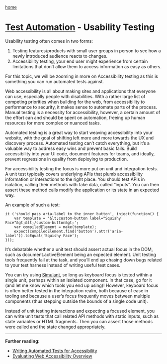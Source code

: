 [home](../README.md)
# [Test Automation](README.md) - Usability Testing


Usability testing often comes in two forms:

1. Testing features/products with small user groups in person to see how a newly introduced audience reacts to changes.
1. Accessibility testing, your end user might experience from certain limitations that don’t allow them to access information as easy as others.


For this topic, we will be zooming in more on Accessibility testing as this is something you can run automated tests against.

Web accessibility is all about making sites and applications that everyone can use, especially people with disabilities. With a rather large list of competing priorities when building for the web, from accessibility to performance to security, it makes sense to automate parts of the process. Manual testing is a necessity for accessibility, however, a certain amount of the effort can and should be spent on automation, freeing up human resources for more complex or nuanced tasks.

Automated testing is a great way to start weaving accessibility into your website, with the goal of shifting left more and more towards the UX and discovery process. Automated testing can’t catch everything, but it’s a valuable way to address easy wins and prevent basic fails. Build accessibility into your UI code, document features for teams, and ideally, prevent regressions in quality from deploying to production.

For accessibility testing the focus is more put on unit and integration tests. A unit test typically covers underlying APIs that plumb accessibility information or interactions to the right place. You should test APIs in isolation, calling their methods with fake data, called “inputs”. You can then assert these method calls modify the application or its state in an expected way.

An example of such a test:

```
it ('should pass aria-label to the inner button', inject(function() {
    var template = '&lt;custom-button label="Squishy Face"&gt;&lt;/custom-button&gt;';
    var compiledElement = make(template);
    expect(compiledElement.find('button').attr('aria-label')).toEqual('Squishy Face');
}));
```

It’s debatable whether a unit test should assert actual focus in the DOM, such as document.activeElement being an expected element. Unit testing tools frequently fail at the task, and you’ll end up chasing down bugs related to your test harness instead of writing useful test cases.

You can try using [Simulant](https://www.npmjs.com/package/simulant), so long as keyboard focus is tested within a single unit, perhaps within an isolated component. In that case, go for it (and let me know which tools you end up using)! However, keyboard focus is often better tested in the integration realm, both because of ease in tooling and because a user’s focus frequently moves between multiple components (thus stepping outside the bounds of a single code unit).

Instead of unit testing interactions and expecting a focused element, you can write unit tests that call related API methods with static inputs, such as state variables or HTML fragments. Then you can assert those methods were called and the state changed appropriately.


---
**Further reading**:
* [Writing Automated Tests for Accessibility](https://www.deque.com/blog/writing-automated-tests-accessibility/)
* [Evaluating Web Accessibility Overview](https://www.w3.org/WAI/test-evaluate/)

